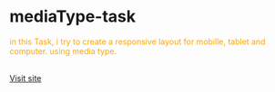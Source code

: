# mediaType-task
<p style="color:orange;">in this Task, i try to create a responsive layout for mobille, tablet and computer. using media type.</p>
<br>
<a href="https://condescending-yonath-3967e3.netlify.com/">Visit site</a>
